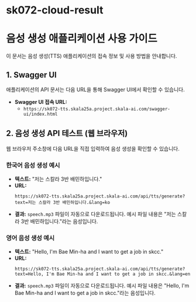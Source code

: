# sk072-cloud-result

# 음성 생성 애플리케이션 사용 가이드

이 문서는 음성 생성(TTS) 애플리케이션의 접속 정보 및 사용 방법을 안내합니다.

## 1. Swagger UI

애플리케이션의 API 문서는 다음 URL을 통해 Swagger UI에서 확인할 수 있습니다.

* **Swagger UI 접속 URL:** 
  * `https://sk072-tts.skala25a.project.skala-ai.com/swagger-ui/index.html`

## 2. 음성 생성 API 테스트 (웹 브라우저)

웹 브라우저 주소창에 다음 URL을 직접 입력하여 음성 생성을 확인할 수 있습니다.

### 한국어 음성 생성 예시

* **텍스트:** "저는 스칼라 3반 배민하입니다."
* **URL:**
  ```
  https://sk072-tts.skala25a.project.skala-ai.com/api/tts/generate?text=저는 스칼라 3반 배민하입니다.&lang=ko
  ```
* **결과:** `speech.mp3` 파일이 자동으로 다운로드됩니다. 예시 파일 내용은 "저는 스칼라 3반 배민하입니다."라는 음성입니다.

### 영어 음성 생성 예시

* **텍스트:** "Hello, I'm Bae Min-ha and I want to get a job in skcc."
* **URL:**
  ```
  https://sk072-tts.skala25a.project.skala-ai.com/api/tts/generate?text=Hello, I'm Bae Min-ha and I want to get a job in skcc.&lang=en
  ```
* **결과:** `speech.mp3` 파일이 자동으로 다운로드됩니다. 예시 파일 내용은 "Hello, I'm Bae Min-ha and I want to get a job in skcc."라는 음성입니다.
